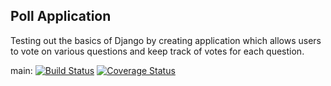 ## Poll Application

Testing out the basics of Django by creating application which allows users to vote on various questions and keep track of votes for each question.

main: [![Build Status](https://app.travis-ci.com/gamSeier/swe1-app.svg?branch=main)](https://app.travis-ci.com/gamSeier/swe1-app) [![Coverage Status](https://coveralls.io/repos/github/gamSeier/swe1-app/badge.svg?branch=dev)](https://coveralls.io/github/gamSeier/swe1-app?branch=dev)
